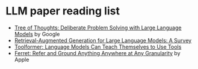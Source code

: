 # LLM paper reading list

* [Tree of Thoughts: Deliberate Problem Solving with Large Language Models](https://arxiv.org/abs/2305.10601) by Google
* [Retrieval-Augmented Generation for Large Language Models: A Survey](https://paperswithcode.com/paper/retrieval-augmented-generation-for-large)
* [Toolformer: Language Models Can Teach Themselves to Use Tools](https://arxiv.org/abs/2302.04761v1)
* [Ferret: Refer and Ground Anything Anywhere at Any Granularity](https://paperswithcode.com/paper/ferret-refer-and-ground-anything-anywhere-at) by Apple

